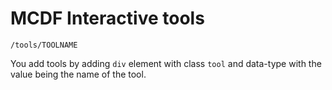 # MCDF Interactive tools

`/tools/TOOLNAME`

You add tools by adding `div` element with class `tool` and data-type with the value being the name of the tool.
